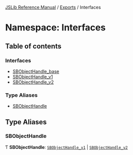 [JSLib Reference Manual](../jslib2.md) / [Exports](../modules.md) / Interfaces

# Namespace: Interfaces

## Table of contents

### Interfaces

- [SBObjectHandle\_base](../interfaces/Interfaces.SBObjectHandle_base.md)
- [SBObjectHandle\_v1](../interfaces/Interfaces.SBObjectHandle_v1.md)
- [SBObjectHandle\_v2](../interfaces/Interfaces.SBObjectHandle_v2.md)

### Type Aliases

- [SBObjectHandle](Interfaces.md#sbobjecthandle)

## Type Aliases

### <a id="sbobjecthandle" name="sbobjecthandle"></a> SBObjectHandle

Ƭ **SBObjectHandle**: [`SBObjectHandle_v1`](../interfaces/Interfaces.SBObjectHandle_v1.md) \| [`SBObjectHandle_v2`](../interfaces/Interfaces.SBObjectHandle_v2.md)
